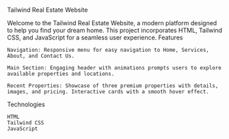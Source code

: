 Tailwind Real Estate Website

Welcome to the Tailwind Real Estate Website, a modern platform designed to help you find your dream home. This project incorporates HTML, Tailwind CSS, and JavaScript for a seamless user experience.
Features

    Navigation: Responsive menu for easy navigation to Home, Services, About, and Contact Us.

    Main Section: Engaging header with animations prompts users to explore available properties and locations.

    Recent Properties: Showcase of three premium properties with details, images, and pricing. Interactive cards with a smooth hover effect.


Technologies

    HTML
    Tailwind CSS
    JavaScript
